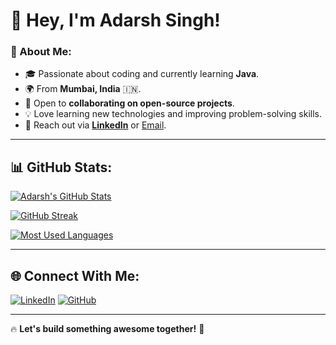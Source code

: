 

# 👋 Hey, I'm Adarsh Singh!

### 🚀 About Me:
- 🎓 Passionate about coding and currently learning **Java**.
- 🌍 From **Mumbai, India** 🇮🇳.
- 🤝 Open to **collaborating on open-source projects**.
- 💡 Love learning new technologies and improving problem-solving skills.
- 📩 Reach out via **[LinkedIn](https://www.linkedin.com/in/adarsh-singh-8849162b8/)** or [Email](mailto:your-58adarshvimalsingh@gmail.com).

---

## 📊 GitHub Stats:

[![Adarsh's GitHub Stats](https://github-profile-summary-cards.vercel.app/api/cards/stats?username=adarsh985&theme=github_dark)](https://github.com/adarsh985)

[![GitHub Streak](https://streak-stats.demolab.com/?user=adarsh985&theme=github-dark&hide_border=true)](https://github.com/adarsh985)

[![Most Used Languages](https://github-profile-summary-cards.vercel.app/api/cards/repos-per-language?username=adarsh985&theme=github_dark)](https://github.com/adarsh985)

---

## 🌐 Connect With Me:
[![LinkedIn](https://img.shields.io/badge/-LinkedIn-0077B5?style=for-the-badge&logo=linkedin&logoColor=white)](https://www.linkedin.com/in/adarsh-singh-8849162b8/)
[![GitHub](https://img.shields.io/badge/-GitHub-181717?style=for-the-badge&logo=github&logoColor=white)](https://github.com/adarsh985)

---
🔥 **Let's build something awesome together!** 🚀
